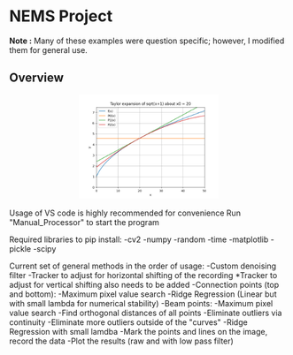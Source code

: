 # NEMS Project

**Note :** Many of these examples were question specific; however, I modified them for general use.

## Overview

<p align="center">
  <img width=50% height=50% src="https://github.com/soly33tworks/ME-PHYS_Undergraduate_Courses/blob/main/ME361-Numerical_Methods_4_Engineers/assets/HW1%20fig%202.png?raw=true">
</p>


Usage of VS code is highly recommended for convenience
Run "Manual_Processor" to start the program

Required libraries to pip install:
	-cv2
	-numpy
	-random
	-time
	-matplotlib
	-pickle
	-scipy

Current set of general methods in the order of usage:
	-Custom denoising filter
	-Tracker to adjust for horizontal shifting of the recording
	*Tracker to adjust for vertical shifting also needs to be added
	-Connection points (top and bottom):
		-Maximum pixel value search
		-Ridge Regression (Linear but with small lambda for numerical stability)
	-Beam points:
		-Maximum pixel value search
		-Find orthogonal distances of all points
		-Eliminate outliers via continuity
		-Eliminate more outliers outside of the "curves"
		-Ridge Regression with small lamdba
	-Mark the points and lines on the image, record the data
	-Plot the results (raw and with low pass filter)
